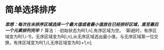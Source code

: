 # 简单选择排序
***思想：每次在未排序区域选择一个最大值或者最小值放在已经排好区域，直至最后一个元素排列完毕！***
算法：
·初始状态为R[1,n],有序区域为空。
·第i趟时，有序区域变为R[1,i-1]，无序区域变为R[i,n],从无序区域选出最小值，与无序区域第一位交换，有序区域变为R[1,i],无序区域变为R[i+1,n];
